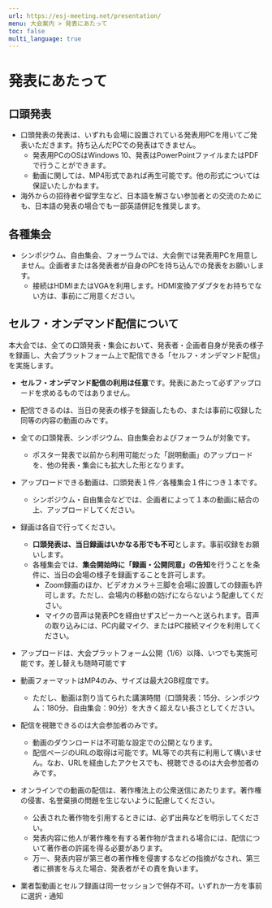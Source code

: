 ```yaml
---
url: https://esj-meeting.net/presentation/
menu: 大会案内 > 発表にあたって
toc: false
multi_language: true
---
```


# 発表にあたって

## 口頭発表

- 口頭発表の発表は、いずれも会場に設置されている発表用PCを用いてご発表いただきます。持ち込んだPCでの発表はできません。
    - 発表用PCのOSはWindows 10、発表はPowerPointファイルまたはPDFで行うことができます。
    - 動画に関しては、MP4形式であれば再生可能です。他の形式については保証いたしかねます。
- 海外からの招待者や留学生など、日本語を解さない参加者との交流のためにも、日本語の発表の場合でも一部英語併記を推奨します。

## 各種集会

- シンポジウム、自由集会、フォーラムでは、大会側では発表用PCを用意しません。企画者または各発表者が自身のPCを持ち込んでの発表をお願いします。
    - 接続はHDMIまたはVGAを利用します。HDMI変換アダプタをお持ちでない方は、事前にご用意ください。

## セルフ・オンデマンド配信について

本大会では、全ての口頭発表・集会において、発表者・企画者自身が発表の様子を録画し、大会プラットフォーム上で配信できる「セルフ・オンデマンド配信」を実施します。

- **セルフ・オンデマンド配信の利用は任意**です。発表にあたって必ずアップロードを求めるものではありません。
- 配信できるのは、当日の発表の様子を録画したもの、または事前に収録した同等の内容の動画のみです。
- 全ての口頭発表、シンポジウム、自由集会およびフォーラムが対象です。
    - ポスター発表で以前から利用可能だった「説明動画」のアップロードを、他の発表・集会にも拡大した形となります。
- アップロードできる動画は、口頭発表１件／各種集会１件につき１本です。
    - シンポジウム・自由集会などでは、企画者によって１本の動画に結合の上、アップロードしてください。
- 録画は各自で行ってください。
    - **口頭発表は、当日録画はいかなる形でも不可**とします。事前収録をお願いします。
    - 各種集会では、**集会開始時に「録画・公開同意」の告知**を行うことを条件に、当日の会場の様子を録画することを許可します。
        - Zoom録画のほか、ビデオカメラ＋三脚を会場に設置しての録画も許可します。ただし、会場内の移動の妨げにならないよう配慮してください。
        - マイクの音声は発表PCを経由せずスピーカーへと送られます。音声の取り込みには、PC内蔵マイク、またはPC接続マイクを利用してください。
- アップロードは、大会プラットフォーム公開（1/6）以降、いつでも実施可能です。差し替えも随時可能です
- 動画フォーマットはMP4のみ、サイズは最大2GB程度です。
    - ただし、動画は割り当てられた講演時間（口頭発表：15分、シンポジウム：180分、自由集会：90分）を大きく超えない長さとしてください。
- 配信を視聴できるのは大会参加者のみです。
    - 動画のダウンロードは不可能な設定での公開となります。
    - 配信ページのURLの取得は可能です。ML等での共有に利用して構いません。なお、URLを経由したアクセスでも、視聴できるのは大会参加者のみです。
- オンラインでの動画の配信は、著作権法上の公衆送信にあたります。著作権の侵害、名誉棄損の問題を生じないように配慮してください。
    - 公表された著作物を引用するときには、必ず出典などを明示してください。
    - 発表内容に他人が著作権を有する著作物が含まれる場合には、配信について著作者の許諾を得る必要があります。
    - 万一、発表内容が第三者の著作権を侵害するなどの指摘がなされ、第三者に損害を与えた場合、発表者がその責を負います。

- 業者製動画とセルフ録画は同一セッションで併存不可。いずれか一方を事前に選択・通知
